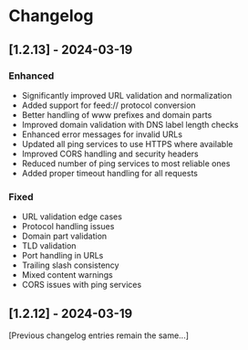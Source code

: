 # Changelog

## [1.2.13] - 2024-03-19

### Enhanced
- Significantly improved URL validation and normalization
- Added support for feed:// protocol conversion
- Better handling of www prefixes and domain parts
- Improved domain validation with DNS label length checks
- Enhanced error messages for invalid URLs
- Updated all ping services to use HTTPS where available
- Improved CORS handling and security headers
- Reduced number of ping services to most reliable ones
- Added proper timeout handling for all requests

### Fixed
- URL validation edge cases
- Protocol handling issues
- Domain part validation
- TLD validation
- Port handling in URLs
- Trailing slash consistency
- Mixed content warnings
- CORS issues with ping services

## [1.2.12] - 2024-03-19
[Previous changelog entries remain the same...]